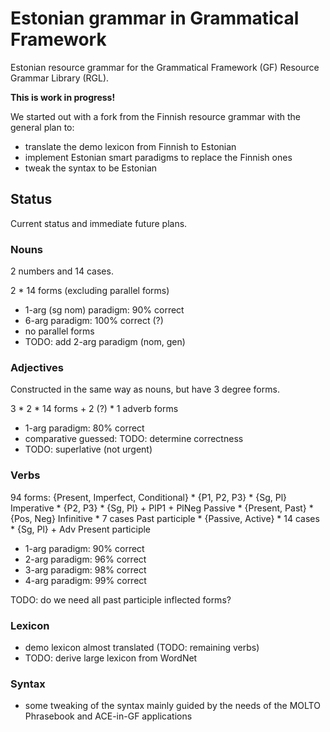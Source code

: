 Estonian grammar in Grammatical Framework
=========================================

Estonian resource grammar for the Grammatical Framework (GF) Resource Grammar Library (RGL).

__This is work in progress!__

We started out with a fork from the Finnish resource grammar with the general plan to:

  - translate the demo lexicon from Finnish to Estonian
  - implement Estonian smart paradigms to replace the Finnish ones
  - tweak the syntax to be Estonian

Status
------

Current status and immediate future plans.

### Nouns

2 numbers and 14 cases.

2 * 14 forms (excluding parallel forms)

  - 1-arg (sg nom) paradigm: 90% correct
  - 6-arg paradigm: 100% correct (?)
  - no parallel forms
  - TODO: add 2-arg paradigm (nom, gen)

### Adjectives

Constructed in the same way as nouns, but have 3 degree forms.

3 * 2 * 14 forms + 2 (?) * 1 adverb forms

  - 1-arg paradigm: 80% correct
  - comparative guessed: TODO: determine correctness
  - TODO: superlative (not urgent)

### Verbs

94 forms:
{Present, Imperfect, Conditional} * {P1, P2, P3} * {Sg, Pl}
Imperative * {P2, P3} * {Sg, Pl} + PlP1 + PlNeg 
Passive * {Present, Past} * {Pos, Neg}
Infinitive * 7 cases
Past participle * {Passive, Active} * 14 cases * {Sg, Pl} + Adv
Present participle 

  - 1-arg paradigm: 90% correct
  - 2-arg paradigm: 96% correct
  - 3-arg paradigm: 98% correct
  - 4-arg paradigm: 99% correct

TODO: do we need all past participle inflected forms?
    
### Lexicon

  - demo lexicon almost translated (TODO: remaining verbs)
  - TODO: derive large lexicon from WordNet

### Syntax

  - some tweaking of the syntax mainly guided by the needs of the MOLTO Phrasebook and ACE-in-GF applications
